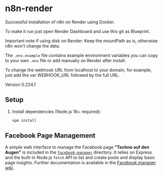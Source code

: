 # n8n-render

Successful installation of n8n on Render using Docker.

To make it run just open Render Dashboard and use this git as Blueprint.

Important note if using disk on Render: Keep the mountPath as is, otherwise n8n won't change the data.

The `.env.example` file contains example environment variables you can copy to your own `.env` file or add manually on Render after install.

To change the webhook URL from localhost to your domain, for example, just add the var WEBHOOK_URL followed by the full URL.

Version 0.224.1

## Setup

1. Install dependencies (Node.js 18+ required):
   ```bash
   npm install
   ```

## Facebook Page Management

A simple web interface to manage the Facebook page **"Techno auf den Augen"** is included in the [`facebook-manager`](./facebook-manager) directory. It relies on Express and the built-in Node.js `fetch` API to list and create posts and display basic page insights. Further documentation is available in the [Facebook manager wiki](./facebook-manager/WIKI.md).
